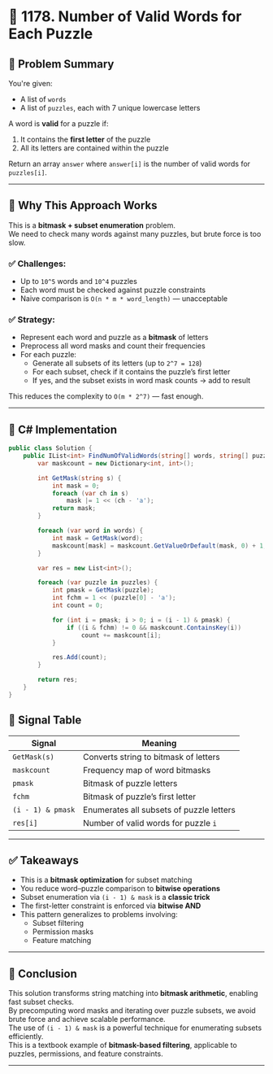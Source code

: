 # 🧩 1178. Number of Valid Words for Each Puzzle

## 📘 Problem Summary  
You're given:
- A list of `words`  
- A list of `puzzles`, each with 7 unique lowercase letters  

A word is **valid** for a puzzle if:
1. It contains the **first letter** of the puzzle  
2. All its letters are contained within the puzzle  

Return an array `answer` where `answer[i]` is the number of valid words for `puzzles[i]`.

---

## 🧠 Why This Approach Works

This is a **bitmask + subset enumeration** problem.  
We need to check many words against many puzzles, but brute force is too slow.

### ✅ Challenges:
- Up to `10^5` words and `10^4` puzzles  
- Each word must be checked against puzzle constraints  
- Naive comparison is `O(n * m * word_length)` — unacceptable

### ✅ Strategy:
- Represent each word and puzzle as a **bitmask** of letters  
- Preprocess all word masks and count their frequencies  
- For each puzzle:
  - Generate all subsets of its letters (up to `2^7 = 128`)  
  - For each subset, check if it contains the puzzle’s first letter  
  - If yes, and the subset exists in word mask counts → add to result

This reduces the complexity to `O(m * 2^7)` — fast enough.

---

## 🔧 C# Implementation

```csharp
public class Solution {
    public IList<int> FindNumOfValidWords(string[] words, string[] puzzles) {
        var maskcount = new Dictionary<int, int>();

        int GetMask(string s) {
            int mask = 0;
            foreach (var ch in s)
                mask |= 1 << (ch - 'a');
            return mask;
        }

        foreach (var word in words) {
            int mask = GetMask(word);
            maskcount[mask] = maskcount.GetValueOrDefault(mask, 0) + 1;
        }

        var res = new List<int>();

        foreach (var puzzle in puzzles) {
            int pmask = GetMask(puzzle);
            int fchm = 1 << (puzzle[0] - 'a');
            int count = 0;

            for (int i = pmask; i > 0; i = (i - 1) & pmask) {
                if ((i & fchm) != 0 && maskcount.ContainsKey(i))
                    count += maskcount[i];
            }

            res.Add(count);
        }

        return res;
    }
}
```

## 📶 Signal Table

| Signal           | Meaning                                                  |
|------------------|----------------------------------------------------------|
| `GetMask(s)`     | Converts string to bitmask of letters                    |
| `maskcount`      | Frequency map of word bitmasks                           |
| `pmask`          | Bitmask of puzzle letters                                |
| `fchm`           | Bitmask of puzzle’s first letter                         |
| `(i - 1) & pmask`| Enumerates all subsets of puzzle letters                 |
| `res[i]`         | Number of valid words for puzzle `i`                     |

---

## ✅ Takeaways

- This is a **bitmask optimization** for subset matching  
- You reduce word–puzzle comparison to **bitwise operations**  
- Subset enumeration via `(i - 1) & mask` is a **classic trick**  
- The first-letter constraint is enforced via **bitwise AND**  
- This pattern generalizes to problems involving:
  - Subset filtering  
  - Permission masks  
  - Feature matching

---

## 🧩 Conclusion

This solution transforms string matching into **bitmask arithmetic**, enabling fast subset checks.  
By precomputing word masks and iterating over puzzle subsets, we avoid brute force and achieve scalable performance.  
The use of `(i - 1) & mask` is a powerful technique for enumerating subsets efficiently.  
This is a textbook example of **bitmask-based filtering**, applicable to puzzles, permissions, and feature constraints.

---
